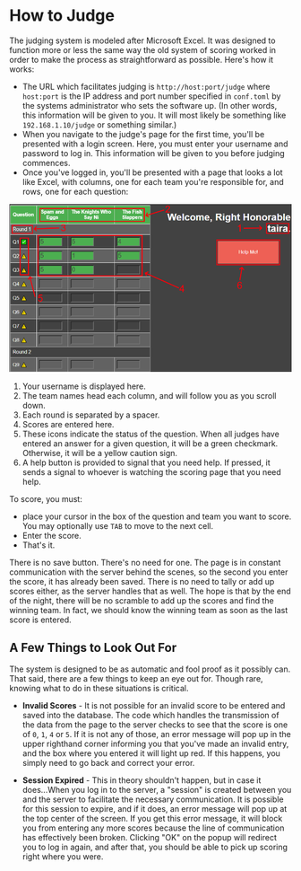 # How to Judge

The judging system is modeled after Microsoft Excel. It was designed to function more or less the same way the old system of scoring worked in order to make the process as straightforward as possible. Here's how it works:

- The URL which facilitates judging is `http://host:port/judge` where `host:port` is the IP address and port number specified in `conf.toml` by the systems administrator who sets the software up. (In other words, this information will be given to you. It will most likely be something like `192.168.1.10/judge` or something similar.)
-  When you navigate to the judge's page for the first time, you'll be presented with a login screen. Here, you must enter your username and password to log in. This information will be given to you before judging commences.
- Once you've logged in, you'll be presented with a page that looks a lot like Excel, with columns, one for each team you're responsible for, and rows, one for each question:

![Judge's page](img/judge-page.png "Judge's Page")

1. Your username is displayed here.
2. The team names head each column, and will follow you as you scroll down.
3. Each round is separated by a spacer.
4. Scores are entered here.
5. These icons indicate the status of the question. When all judges have entered an answer for a given question, it will be a green checkmark. Otherwise, it will be a yellow caution sign.
6. A help button is provided to signal that you need help. If pressed, it sends a signal to whoever is watching the scoring page that you need help.  

To score, you must:

  -  place your cursor in the box of the question and team you want to score. You may optionally use `TAB` to move to the next cell.
  - Enter the score.
  - That's it.

  There is no save button. There's no need for one. The page is in constant communication with the server behind the scenes, so the second you enter the score, it has already been saved. There is no need to tally or add up scores either, as the server handles that as well. The hope is that by the end of the night, there will be no scramble to add up the scores and find the winning team. In fact, we should know the winning team as soon as the last score is entered.

## A Few Things to Look Out For
The system is designed to be as automatic and fool proof as it possibly can. That said, there are a few things to keep an eye out for. Though rare, knowing what to do in these situations is critical.

- **Invalid Scores** - It is not possible for an invalid score to be entered and saved into the database. The code which handles the transmission of the data from the page to the server checks to see that the score is one of `0`, `1`, `4` or `5`. If it is not any of those, an error message will pop up in the upper righthand corner informing you that you've made an invalid entry, and the box where you entered it will light up red. If this happens, you simply need to go back and correct your error.

- **Session Expired** - This in theory shouldn't happen, but in case it does...When you log in to the server, a "session" is created between you and the server to facilitate the necessary communication. It is possible for this session to expire, and if it does, an error message will pop up at the top center of the screen. If you get this error message, it will block you from entering any more scores because the line of communication has effectively been broken. Clicking "OK" on the popup will redirect you to log in again, and after that, you should be able to pick up scoring right where you were.
